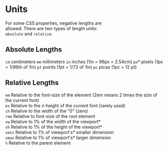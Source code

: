 # Units

For some CSS properties, negative lengths are  
allowed. There are two types of length units:  
`absolute` and `relative`.

## Absolute Lengths

`cm` 	centimeters
`mm` 	millimeters
`in` 	inches (1in = 96px = 2.54cm)
`px`* 	pixels (1px = 1/96th of 1in)
`pt` 	points (1pt = 1/72 of 1in)
`pc` 	picas (1pc = 12 pt) 

## Relative Lengths

`em` 	Relative to the font-size of the element (2em means 2 times the size of the current font) 	
`ex` 	Relative to the x-height of the current font (rarely used) 	
`ch` 	Relative to the width of the "0" (zero) 	
`rem` 	Relative to font-size of the root element 	
`vw` 	Relative to 1% of the width of the viewport* 	
`vh` 	Relative to 1% of the height of the viewport* 	
`vmin` 	Relative to 1% of viewport's* smaller dimension 	
`vmax` 	Relative to 1% of viewport's* larger dimension 	
`%` 	Relative to the parent element
 

